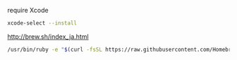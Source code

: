 


require Xcode

```bash
xcode-select --install
```
http://brew.sh/index_ja.html

```bash
/usr/bin/ruby -e "$(curl -fsSL https://raw.githubusercontent.com/Homebrew/install/master/install)"
```
